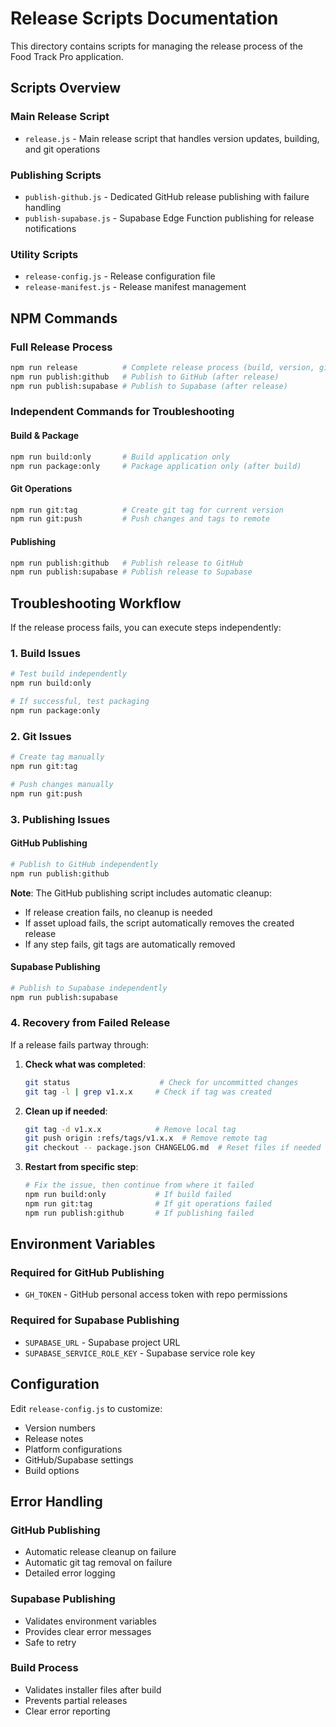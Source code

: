 # Release Scripts Documentation

This directory contains scripts for managing the release process of the Food Track Pro application.

## Scripts Overview

### Main Release Script
- `release.js` - Main release script that handles version updates, building, and git operations

### Publishing Scripts
- `publish-github.js` - Dedicated GitHub release publishing with failure handling
- `publish-supabase.js` - Supabase Edge Function publishing for release notifications

### Utility Scripts
- `release-config.js` - Release configuration file
- `release-manifest.js` - Release manifest management

## NPM Commands

### Full Release Process
```bash
npm run release          # Complete release process (build, version, git)
npm run publish:github   # Publish to GitHub (after release)
npm run publish:supabase # Publish to Supabase (after release)
```

### Independent Commands for Troubleshooting

#### Build & Package
```bash
npm run build:only       # Build application only
npm run package:only     # Package application only (after build)
```

#### Git Operations
```bash
npm run git:tag          # Create git tag for current version
npm run git:push         # Push changes and tags to remote
```

#### Publishing
```bash
npm run publish:github   # Publish release to GitHub
npm run publish:supabase # Publish release to Supabase
```

## Troubleshooting Workflow

If the release process fails, you can execute steps independently:

### 1. Build Issues
```bash
# Test build independently
npm run build:only

# If successful, test packaging
npm run package:only
```

### 2. Git Issues
```bash
# Create tag manually
npm run git:tag

# Push changes manually
npm run git:push
```

### 3. Publishing Issues

#### GitHub Publishing
```bash
# Publish to GitHub independently
npm run publish:github
```

**Note**: The GitHub publishing script includes automatic cleanup:
- If release creation fails, no cleanup is needed
- If asset upload fails, the script automatically removes the created release
- If any step fails, git tags are automatically removed

#### Supabase Publishing
```bash
# Publish to Supabase independently
npm run publish:supabase
```

### 4. Recovery from Failed Release

If a release fails partway through:

1. **Check what was completed**:
   ```bash
   git status                    # Check for uncommitted changes
   git tag -l | grep v1.x.x     # Check if tag was created
   ```

2. **Clean up if needed**:
   ```bash
   git tag -d v1.x.x            # Remove local tag
   git push origin :refs/tags/v1.x.x  # Remove remote tag
   git checkout -- package.json CHANGELOG.md  # Reset files if needed
   ```

3. **Restart from specific step**:
   ```bash
   # Fix the issue, then continue from where it failed
   npm run build:only           # If build failed
   npm run git:tag              # If git operations failed
   npm run publish:github       # If publishing failed
   ```

## Environment Variables

### Required for GitHub Publishing
- `GH_TOKEN` - GitHub personal access token with repo permissions

### Required for Supabase Publishing
- `SUPABASE_URL` - Supabase project URL
- `SUPABASE_SERVICE_ROLE_KEY` - Supabase service role key

## Configuration

Edit `release-config.js` to customize:
- Version numbers
- Release notes
- Platform configurations
- GitHub/Supabase settings
- Build options

## Error Handling

### GitHub Publishing
- Automatic release cleanup on failure
- Automatic git tag removal on failure
- Detailed error logging

### Supabase Publishing
- Validates environment variables
- Provides clear error messages
- Safe to retry

### Build Process
- Validates installer files after build
- Prevents partial releases
- Clear error reporting